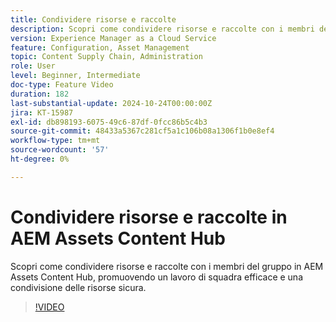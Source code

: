 ```yaml
---
title: Condividere risorse e raccolte
description: Scopri come condividere risorse e raccolte con i membri del gruppo in AEM Assets Content Hub, promuovendo un lavoro di squadra efficace e una condivisione delle risorse sicura.
version: Experience Manager as a Cloud Service
feature: Configuration, Asset Management
topic: Content Supply Chain, Administration
role: User
level: Beginner, Intermediate
doc-type: Feature Video
duration: 182
last-substantial-update: 2024-10-24T00:00:00Z
jira: KT-15987
exl-id: db898193-6075-49c6-87df-0fcc86b5c4b3
source-git-commit: 48433a5367c281cf5a1c106b08a1306f1b0e8ef4
workflow-type: tm+mt
source-wordcount: '57'
ht-degree: 0%

---
```


# Condividere risorse e raccolte in AEM Assets Content Hub

Scopri come condividere risorse e raccolte con i membri del gruppo in AEM Assets Content Hub, promuovendo un lavoro di squadra efficace e una condivisione delle risorse sicura.

>[!VIDEO](https://video.tv.adobe.com/v/3435685/?learn=on)
